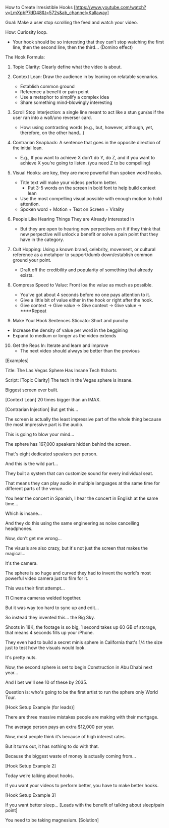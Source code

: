 How to Create Irresistible Hooks [https://www.youtube.com/watch?v=LmXpbP7dD48&t=572s&ab_channel=Kallaway]

Goal: Make a user stop scrolling the feed and watch your video.

How: Curiosity loop.

- Your hook should be so interesting that they can’t stop watching the first line, then the second line, then the third… (Domino effect)

The Hook Formula:

1. Topic Clarity: Clearly define what the video is about.

1. Context Lean: Draw the audience in by leaning on relatable scenarios.

   - Establish common ground
   - Reference a benefit or pain point
   - Use a metaphor to simplify a complex idea
   - Share something mind-blowingly interesting

1. Scroll Stop Interjection: a single line meant to act like a stun gun/as if the user ran into a wall/uno reverser card.

   - How: using contrasting words (e.g., but, however, although, yet, therefore, on the other hand…)

1. Contrarian Snapback: A sentence that goes in the opposite direction of the initial lean.

   - E.g., If you want to achieve X don’t do Y, do Z, and if you want to achieve X you’re going to listen. (you need Z to be compelling)

1. Visual Hooks: are key, they are more powerful than spoken word hooks.

   - Title text will make your videos perform better.
     - Put 3-5 words on the screen in bold font to help build context lean
   - Use the most compelling visual possible with enough motion to hold attention.
   - Spoken word + Motion + Text on Screen = Virality

1. People Like Hearing Things They are Already Interested In

   - But they are open to hearing new perpectives on it if they think that new perpective will unlock a benefit or solve a pain point that they have in the category.

1. Cult Hopping: Using a known brand, celebrity, movement, or cultural reference as a metahpor to support/dumb down/establish common ground your point.

   - Draft off the credibility and popularity of something that already exists.

1. Compress Speed to Value: Front loa the value as much as possible.

   - You’ve got about 4 seconds before no one pays attention to it.
   - Give a little bit of value either in the hook or right after the hook.
   - Give context → Give value → Give context → Give value → \*\*\*\*Repeat

1. Make Your Hook Sentences Sticcato: Short and punchy

- Increase the density of value per word in the beggining
- Expand to medium or longer as the video extends

10. Get the Reps In: Iterate and learn and improve
    - The next video should always be better than the previous

[Examples]

Title: The Las Vegas Sphere Has Insane Tech #shorts

Script:
[Topic Clarity] The tech in the Vegas sphere is insane.

Biggest screen ever built.

[Context Lean] 20 times bigger than an IMAX.

[Contrarian Injection] But get this…

The screen is actually the least impressive part of the whole thing because the most impressive part is the audio.

This is going to blow your mind…

The sphere has 167,000 speakers hidden behind the screen.

That's eight dedicated speakers per person.

And this is the wild part…

They built a system that can customize sound for every individual seat.

That means they can play audio in multiple languages at the same time for different parts of the venue.

You hear the concert in Spanish, I hear the concert in English at the same time…

Which is insane…

And they do this using the same engineering as noise cancelling headphones.

Now, don't get me wrong…

The visuals are also crazy, but it's not just the screen that makes the magical…

It's the camera.

The sphere is so huge and curved they had to invent the world's most powerful video camera just to film for it.

This was their first attempt…

11 Cinema cameras welded together.

But it was way too hard to sync up and edit…

So instead they invented this… the Big Sky.

Shoots in 18K, the footage is so big, 1 second takes up 60 GB of storage, that means 4 seconds fills up your iPhone.

They even had to build a secret minis sphere in California that's 1/4 the size just to test how the visuals would look.

It's pretty nuts.

Now, the second sphere is set to begin Construction in Abu Dhabi next year…

And I bet we'll see 10 of these by 2035.

Question is: who's going to be the first artist to run the sphere only World Tour.

[Hook Setup Example (for leads)]

There are three massive mistakes people are making with their mortgage.

The average person pays an extra $12,000 per year.

Now, most people think it’s because of high interest rates.

But it turns out, it has nothing to do with that.

Because the biggest waste of money is actually coming from…

[Hook Setup Example 2]

Today we’re talking about hooks.

If you want your videos to perform better, you have to make better hooks.

[Hook Setup Example 3]

If you want better sleep… [Leads with the benefit of talking about sleep/pain point]

You need to be taking magnesium. [Solution]
